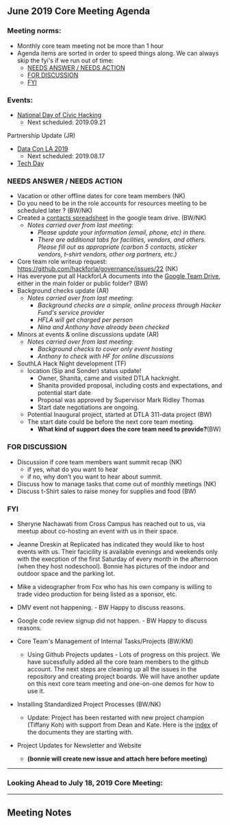 ## June 2019 Core Meeting Agenda

### Meeting norms:

* Monthly core team meeting not be more than 1 hour 
* Agenda items are sorted in order to speed things along.  We can always skip the fyi's if we run out of time:
  * [NEEDS ANSWER /  NEEDS ACTION](https://github.com/hackforla/governance/new/master/monthly-meeting-notes#needs-answer---needs-action)
  * [FOR DISCUSSION](https://github.com/hackforla/governance/new/master/monthly-meeting-notes#for-discussion)
  * [FYI](https://github.com/hackforla/governance/new/master/monthly-meeting-notes#fyi)

### Events:
* [National Day of Civic Hacking](https://www.codeforamerica.org/national-day-of-civic-hacking)
  * Next scheduled: 2019.09.21

Partnership Update (JR)
* [Data Con LA 2019](https://www.dataconla.com/)
  * Next scheduled: 2019.08.17
* [Tech Day](https://techdayhq.com/los-angeles)

### NEEDS ANSWER /  NEEDS ACTION
* Vacation or other offline dates for core team members (NK) 
* Do you need to be in the role accounts for resources meeting to be scheduled later ? (BW/NK)
* Created a [contacts spreadsheet](https://docs.google.com/spreadsheets/d/1hb25B49UVwi87mXBA420q1vDS5pJJvR8AGfI9G9PNc0/) 
in the google team drive. (BW/NK)
  * *Notes carried over from last meeting*:
    * *Please update your information (email, phone, etc) in there.*
    * *There are additional tabs for facilities, vendors, and others.  Please fill out as appropriate 
    (carbon 5 contacts, sticker vendors, t-shirt vendors, other org partners, etc.)* 
* Core team role writeup request:  https://github.com/hackforla/governance/issues/22 (NK)
* Has everyone put all HackforLA documents into the [Google Team Drive](https://drive.google.com/drive/folders/0ALlp3FxnEORQUk9PVA), 
either in the main folder or public folder? (BW)
* Background checks update (AR)
  * *Notes carried over from last meeting*:
    * *Background checks are a simple, online process through Hacker Fund's service provider*
    * *HFLA will get charged per person*
    * *Nina and Anthony have already been checked*
* Minors at events & online discussions update (AR)
  * *Notes carried over from last meeting*: 
    * *Background checks to cover only event hosting*
    * *Anthony to check with HF for online discussions*
* SouthLA Hack Night development (TF)
  * location (Sip and Sonder) status update! 
    * Owner, Shanita, came and visited DTLA hacknight.
    * Shanita provided proposal, including costs and expectations, and potential start date
    * Proposal was approved by Supervisor Mark Ridley Thomas
    * Start date negotiations are ongoing.
  * Potential Inaugural project, started at DTLA 311-data project (BW)
  * The start date could be before the next core team meeting.  
    * **What kind of support does the core team need to provide?**(BW)



### FOR DISCUSSION
* Discussion if core team members want summit recap (NK)
  * if yes, what do you want to hear
  * if no, why don’t you want to hear about summit. 
* Discuss how to manage tasks that come out of monthly meetings (NK)
* Discuss t-Shirt sales to raise money for supplies and food (BW)

         

### FYI
* Sheryne Nachawati from Cross Campus has reached out to us, via meetup about co-hosting an event with us in their space.
* Jeanne Dreskin at Replicated has indicated they would like to host events with us.  Their facicility is available evenings 
and weekends only with the execption of the first Saturday of every month in the afternoon (when they host nodeschool).
Bonnie has pictures of the indoor and outdoor space and the parking lot.
* Mike a videographer from Fox who has his own company is willing to trade video production for being listed as a sponsor, etc.
* DMV event not happening.  - BW Happy to discuss reasons.
* Google code review signup did not happen.  - BW Happy to discuss reasons.

* Core Team's Management of Internal Tasks/Projects (BW/KM)
  * Using Github Projects updates - Lots of progress on this project.  We have sucessfully added all the core team members
  to the github account.  The next steps are cleaning up all the issues in the repository and creating project boards. We 
  will have another update on this next core team meeting and one-on-one demos for how to use it.

* Installing Standardized Project Processes (BW/NK)
  * Update: Project has been restarted with new project champion (Tiffany Koh) with support from Dean and Kate.
  Here is the [index](https://docs.google.com/document/d/10M9TcbvJZQUfAYezCG7Mtr13rskCbiyl1YJ7ygXS-_0) of the documents they are starting with.
* Project Updates for Newsletter and Website
  * **(bonnie will create new issue and attach here before meeting)**


---
### Looking Ahead to July 18, 2019 Core Meeting:

  
---
## Meeting Notes
